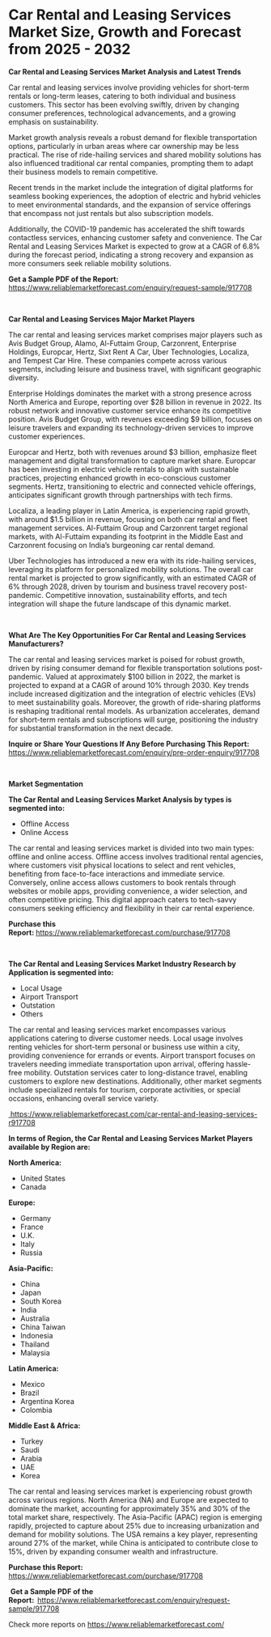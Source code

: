 <p><h1>Car Rental and Leasing Services Market Size, Growth and Forecast from 2025 - 2032</h1></p><p><strong>Car Rental and Leasing Services Market Analysis and Latest Trends</strong></p>
<p><p>Car rental and leasing services involve providing vehicles for short-term rentals or long-term leases, catering to both individual and business customers. This sector has been evolving swiftly, driven by changing consumer preferences, technological advancements, and a growing emphasis on sustainability. </p><p>Market growth analysis reveals a robust demand for flexible transportation options, particularly in urban areas where car ownership may be less practical. The rise of ride-hailing services and shared mobility solutions has also influenced traditional car rental companies, prompting them to adapt their business models to remain competitive. </p><p>Recent trends in the market include the integration of digital platforms for seamless booking experiences, the adoption of electric and hybrid vehicles to meet environmental standards, and the expansion of service offerings that encompass not just rentals but also subscription models. </p><p>Additionally, the COVID-19 pandemic has accelerated the shift towards contactless services, enhancing customer safety and convenience. The Car Rental and Leasing Services Market is expected to grow at a CAGR of 6.8% during the forecast period, indicating a strong recovery and expansion as more consumers seek reliable mobility solutions.</p></p>
<p><strong>Get a Sample PDF of the Report:&nbsp;</strong> <a href="https://www.reliablemarketforecast.com/enquiry/request-sample/917708?utm_campaign=2293&utm_medium=2&utm_source=Github&utm_content=ia&utm_term=07032025&utm_id=car-rental-and-leasing-services">https://www.reliablemarketforecast.com/enquiry/request-sample/917708</a></p>
<p>&nbsp;</p>
<p><strong>Car Rental and Leasing Services Major Market Players</strong></p>
<p><p>The car rental and leasing services market comprises major players such as Avis Budget Group, Alamo, Al-Futtaim Group, Carzonrent, Enterprise Holdings, Europcar, Hertz, Sixt Rent A Car, Uber Technologies, Localiza, and Tempest Car Hire. These companies compete across various segments, including leisure and business travel, with significant geographic diversity.</p><p>Enterprise Holdings dominates the market with a strong presence across North America and Europe, reporting over $28 billion in revenue in 2022. Its robust network and innovative customer service enhance its competitive position. Avis Budget Group, with revenues exceeding $9 billion, focuses on leisure travelers and expanding its technology-driven services to improve customer experiences.</p><p>Europcar and Hertz, both with revenues around $3 billion, emphasize fleet management and digital transformation to capture market share. Europcar has been investing in electric vehicle rentals to align with sustainable practices, projecting enhanced growth in eco-conscious customer segments. Hertz, transitioning to electric and connected vehicle offerings, anticipates significant growth through partnerships with tech firms.</p><p>Localiza, a leading player in Latin America, is experiencing rapid growth, with around $1.5 billion in revenue, focusing on both car rental and fleet management services. Al-Futtaim Group and Carzonrent target regional markets, with Al-Futtaim expanding its footprint in the Middle East and Carzonrent focusing on India’s burgeoning car rental demand.</p><p>Uber Technologies has introduced a new era with its ride-hailing services, leveraging its platform for personalized mobility solutions. The overall car rental market is projected to grow significantly, with an estimated CAGR of 6% through 2028, driven by tourism and business travel recovery post-pandemic. Competitive innovation, sustainability efforts, and tech integration will shape the future landscape of this dynamic market.</p></p>
<p>&nbsp;</p>
<p><strong>What Are The Key Opportunities For Car Rental and Leasing Services Manufacturers?</strong></p>
<p><p>The car rental and leasing services market is poised for robust growth, driven by rising consumer demand for flexible transportation solutions post-pandemic. Valued at approximately $100 billion in 2022, the market is projected to expand at a CAGR of around 10% through 2030. Key trends include increased digitization and the integration of electric vehicles (EVs) to meet sustainability goals. Moreover, the growth of ride-sharing platforms is reshaping traditional rental models. As urbanization accelerates, demand for short-term rentals and subscriptions will surge, positioning the industry for substantial transformation in the next decade.</p></p>
<p><strong>Inquire or Share Your Questions If Any Before Purchasing This Report:</strong> <a href="https://www.reliablemarketforecast.com/enquiry/pre-order-enquiry/917708?utm_campaign=2293&utm_medium=2&utm_source=Github&utm_content=ia&utm_term=07032025&utm_id=car-rental-and-leasing-services">https://www.reliablemarketforecast.com/enquiry/pre-order-enquiry/917708</a></p>
<p>&nbsp;</p>
<p><strong>Market Segmentation</strong></p>
<p><strong>The Car Rental and Leasing Services Market Analysis by types is segmented into:</strong></p>
<p><ul><li>Offline Access</li><li>Online Access</li></ul></p>
<p><p>The car rental and leasing services market is divided into two main types: offline and online access. Offline access involves traditional rental agencies, where customers visit physical locations to select and rent vehicles, benefiting from face-to-face interactions and immediate service. Conversely, online access allows customers to book rentals through websites or mobile apps, providing convenience, a wider selection, and often competitive pricing. This digital approach caters to tech-savvy consumers seeking efficiency and flexibility in their car rental experience.</p></p>
<p><strong>Purchase this Report:&nbsp;</strong><a href="https://www.reliablemarketforecast.com/purchase/917708?utm_campaign=2293&utm_medium=2&utm_source=Github&utm_content=ia&utm_term=07032025&utm_id=car-rental-and-leasing-services">https://www.reliablemarketforecast.com/purchase/917708</a></p>
<p>&nbsp;</p>
<p><strong>The Car Rental and Leasing Services Market Industry Research by Application is segmented into:</strong></p>
<p><ul><li>Local Usage</li><li>Airport Transport</li><li>Outstation</li><li>Others</li></ul></p>
<p><p>The car rental and leasing services market encompasses various applications catering to diverse customer needs. Local usage involves renting vehicles for short-term personal or business use within a city, providing convenience for errands or events. Airport transport focuses on travelers needing immediate transportation upon arrival, offering hassle-free mobility. Outstation services cater to long-distance travel, enabling customers to explore new destinations. Additionally, other market segments include specialized rentals for tourism, corporate activities, or special occasions, enhancing overall service variety.</p></p>
<p><a href="https://www.reliablemarketforecast.com/car-rental-and-leasing-services-r917708?utm_campaign=2293&utm_medium=2&utm_source=Github&utm_content=ia&utm_term=07032025&utm_id=car-rental-and-leasing-services">&nbsp;https://www.reliablemarketforecast.com/car-rental-and-leasing-services-r917708</a></p>
<p><strong>In terms of Region, the Car Rental and Leasing Services Market Players available by Region are:</strong></p>
<p>
    <p> <strong> North America: </strong>
        <ul>
            <li>United States</li>
            <li>Canada</li>
        </ul>
        </p> 
    <p> <strong> Europe: </strong>
        <ul>
            <li>Germany</li>
            <li>France</li>
            <li>U.K.</li>
            <li>Italy</li>
            <li>Russia</li>
        </ul>
        </p> 
    <p> <strong> Asia-Pacific: </strong>
        <ul>
            <li>China</li>
            <li>Japan</li>
            <li>South Korea</li>
            <li>India</li>
            <li>Australia</li>
            <li>China Taiwan</li>
            <li>Indonesia</li>
            <li>Thailand</li>
            <li>Malaysia</li>
        </ul>
        </p> 
    <p> <strong> Latin America: </strong>
        <ul>
            <li>Mexico</li>
            <li>Brazil</li>
            <li>Argentina Korea</li>
            <li>Colombia</li>
        </ul>
        </p> 
    <p> <strong> Middle East & Africa: </strong>
        <ul>
            <li>Turkey</li>
            <li>Saudi</li>
            <li>Arabia</li>
            <li>UAE</li>
            <li>Korea</li>
        </ul>
    </p>
    </p>
<p><p>The car rental and leasing services market is experiencing robust growth across various regions. North America (NA) and Europe are expected to dominate the market, accounting for approximately 35% and 30% of the total market share, respectively. The Asia-Pacific (APAC) region is emerging rapidly, projected to capture about 25% due to increasing urbanization and demand for mobility solutions. The USA remains a key player, representing around 27% of the market, while China is anticipated to contribute close to 15%, driven by expanding consumer wealth and infrastructure.</p></p>
<p><strong>Purchase this Report: </strong><a href="https://www.reliablemarketforecast.com/purchase/917708?utm_campaign=2293&utm_medium=2&utm_source=Github&utm_content=ia&utm_term=07032025&utm_id=car-rental-and-leasing-services">https://www.reliablemarketforecast.com/purchase/917708</a></p>
<p>&nbsp;<strong>Get a Sample PDF of the Report:&nbsp;&nbsp;</strong><a href="https://www.reliablemarketforecast.com/enquiry/request-sample/917708?utm_campaign=2293&utm_medium=2&utm_source=Github&utm_content=ia&utm_term=07032025&utm_id=car-rental-and-leasing-services">https://www.reliablemarketforecast.com/enquiry/request-sample/917708</a></p>
<p><strong></strong></p>
<p>Check more reports on <a href="https://www.reliablemarketforecast.com/?utm_campaign=2293&utm_medium=2&utm_source=Github&utm_content=ia&utm_term=07032025&utm_id=car-rental-and-leasing-services">https://www.reliablemarketforecast.com/</a></p>